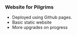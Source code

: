 ### Website for Pilgrims

- Deployed using Github pages.
- Basic static website
- More upgrades on progress